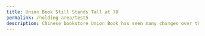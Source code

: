 ```yaml
---
title: Union Book Still Stands Tall at 70
permalink: /holding-area/test5
description: Chinese bookstore Union Book has seen many changes over the last seven decades.
---
```

